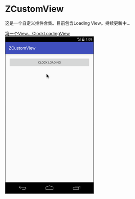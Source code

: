 # ZCustomView
这是一个自定义控件合集。目前包含Loading View。持续更新中...

[第一个View，ClockLoadingView](markdown/Android自定义动画-ClockLoadingView.md)
![展示图](capture/circle_loading.gif)
